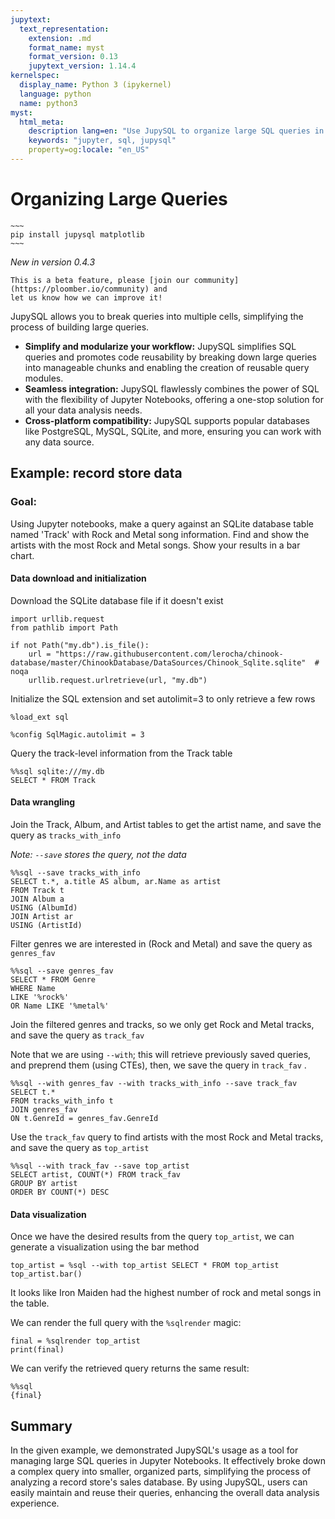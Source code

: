 ```yaml
---
jupytext:
  text_representation:
    extension: .md
    format_name: myst
    format_version: 0.13
    jupytext_version: 1.14.4
kernelspec:
  display_name: Python 3 (ipykernel)
  language: python
  name: python3
myst:
  html_meta:
    description lang=en: "Use JupySQL to organize large SQL queries in a Jupyter notebook"
    keywords: "jupyter, sql, jupysql"
    property=og:locale: "en_US"
---
```


# Organizing Large Queries


```{dropdown} Required packages
~~~
pip install jupysql matplotlib
~~~
```


*New in version 0.4.3*

```{note}
This is a beta feature, please [join our community](https://ploomber.io/community) and
let us know how we can improve it!
```

JupySQL allows you to break queries into multiple cells, simplifying the process of building large queries.

- **Simplify  and modularize your workflow:** JupySQL simplifies SQL queries and promotes code reusability by breaking down large queries into manageable chunks and enabling the creation of reusable query modules.
- **Seamless integration:** JupySQL flawlessly combines the power of SQL with the flexibility of Jupyter Notebooks, offering a one-stop solution for all your data analysis needs.
- **Cross-platform compatibility:** JupySQL supports popular databases like PostgreSQL, MySQL, SQLite, and more, ensuring you can work with any data source.

## Example: record store data

### Goal: 

Using Jupyter notebooks, make a query against an SQLite database table named 'Track' with Rock and Metal song information. Find and show the artists with the most Rock and Metal songs. Show your results in a bar chart.


#### Data download and initialization

Download the SQLite database file if it doesn't exist

```{code-cell} ipython3
import urllib.request
from pathlib import Path

if not Path("my.db").is_file():
    url = "https://raw.githubusercontent.com/lerocha/chinook-database/master/ChinookDatabase/DataSources/Chinook_Sqlite.sqlite"  # noqa
    urllib.request.urlretrieve(url, "my.db")
```

Initialize the SQL extension and set autolimit=3 to only retrieve a few rows

```{code-cell} ipython3
%load_ext sql
```

```{code-cell} ipython3
%config SqlMagic.autolimit = 3
```

Query the track-level information from the Track table

```{code-cell} ipython3
%%sql sqlite:///my.db
SELECT * FROM Track
```

#### Data wrangling

Join the Track, Album, and Artist tables to get the artist name, and save the query as `tracks_with_info`

*Note: `--save` stores the query, not the data*

```{code-cell} ipython3
%%sql --save tracks_with_info
SELECT t.*, a.title AS album, ar.Name as artist
FROM Track t
JOIN Album a
USING (AlbumId)
JOIN Artist ar
USING (ArtistId)
```

Filter genres we are interested in (Rock and Metal) and save the query as `genres_fav`

```{code-cell} ipython3
%%sql --save genres_fav
SELECT * FROM Genre
WHERE Name
LIKE '%rock%'
OR Name LIKE '%metal%' 
```

Join the filtered genres and tracks, so we only get Rock and Metal tracks, and save the query as `track_fav`

Note that we are using `--with`; this will retrieve previously saved queries, and preprend them (using CTEs), then, we save the query in `track_fav` .

```{code-cell} ipython3
%%sql --with genres_fav --with tracks_with_info --save track_fav
SELECT t.*
FROM tracks_with_info t
JOIN genres_fav
ON t.GenreId = genres_fav.GenreId
```

Use the `track_fav` query to find artists with the most Rock and Metal tracks, and save the query as `top_artist`

```{code-cell} ipython3
%%sql --with track_fav --save top_artist
SELECT artist, COUNT(*) FROM track_fav
GROUP BY artist
ORDER BY COUNT(*) DESC
```

#### Data visualization

Once we have the desired results from the query `top_artist`, we can generate a visualization using the bar method

```{code-cell} ipython3
top_artist = %sql --with top_artist SELECT * FROM top_artist
top_artist.bar()
```

It looks like Iron Maiden had the highest number of rock and metal songs in the table.

We can render the full query with the `%sqlrender` magic:

```{code-cell} ipython3
final = %sqlrender top_artist
print(final)
```

We can verify the retrieved query returns the same result:

```{code-cell} ipython3
%%sql
{final}
```

## Summary

In the given example, we demonstrated JupySQL's usage as a tool for managing large SQL queries in Jupyter Notebooks. It effectively broke down a complex query into smaller, organized parts, simplifying the process of analyzing a record store's sales database. By using JupySQL, users can easily maintain and reuse their queries, enhancing the overall data analysis experience.